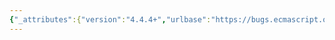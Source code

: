 ```yaml
---
{"_attributes":{"version":"4.4.4+","urlbase":"https://bugs.ecmascript.org/","maintainer":"dherman@mozilla.com"},"bug":{"bug_id":2179,"creation_ts":"2013-11-03 11:07:00 -0800","short_desc":"need to review all complex constructor algorithm for reentrancy issues","delta_ts":"2015-01-15 16:19:01 -0800","product":"Draft for 6th Edition","component":"technical issue","version":"Rev 20: October 28, 2013 Draft","rep_platform":"All","op_sys":"All","bug_status":"RESOLVED","resolution":"FIXED","priority":"Normal","bug_severity":"normal","dependson":null,"everconfirmed":true,"reporter":{"uid":"allen","name":"Allen Wirfs-Brock"},"assigned_to":{"uid":"allen","name":"Allen Wirfs-Brock"},"long_desc":[{"commentid":6416,"comment_count":0,"who":{"uid":"allen","name":"Allen Wirfs-Brock"},"bug_when":"2013-11-03 11:07:32 -0800"},{"commentid":11345,"comment_count":1,"who":{"uid":"allen","name":"Allen Wirfs-Brock"},"bug_when":"2015-01-13 16:31:18 -0800","thetext":"fixed in rev31 editor's draft\n\ncombined  object allocation and initialization in built-in constructors so this sort of reentrancy can't happen (for those)."},{"commentid":11414,"comment_count":2,"who":{"uid":"allen","name":"Allen Wirfs-Brock"},"bug_when":"2015-01-15 16:19:01 -0800","thetext":"In Rev31"}]}}
---
```

